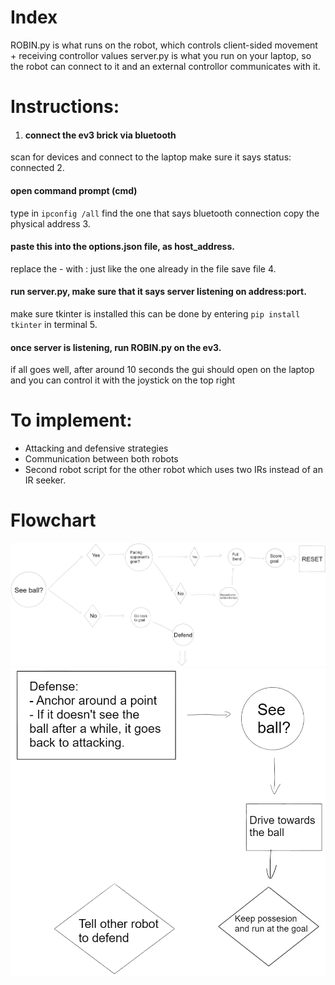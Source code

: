 # Index
ROBIN.py is what runs on the robot, which controls client-sided movement + receiving controllor values
server.py is what you run on your laptop, so the robot can connect to it and an external controllor communicates with it.

# Instructions:
1. <h4>connect the ev3 brick via bluetooth</h4>
scan for devices and connect to the laptop
make sure it says status: connected
2. <h4>open command prompt (cmd)</h4>
type in `ipconfig /all`
find the one that says bluetooth connection
copy the physical address
3. <h4>paste this into the options.json file, as host_address.</h4>
replace the - with : just like the one already in the file
save file
4. <h4>run server.py, make sure that it says server listening on address:port.</h4>
make sure tkinter is installed
this can be done by entering `pip install tkinter` in terminal
5. <h4>once server is listening, run ROBIN.py on the ev3.</h4>
if all goes well, after around 10 seconds the gui should open on the laptop and you can control it with the joystick on the top right

# To implement:
- Attacking and defensive strategies
- Communication between both robots
- Second robot script for the other robot which uses two IRs instead of an IR seeker.

# Flowchart
![Flowchart](/assets/img1.png?raw=true "Flowchart")
![Defense](/assets/img2.png?raw=true "Defense")